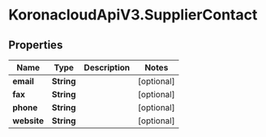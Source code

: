 # KoronacloudApiV3.SupplierContact

## Properties
Name | Type | Description | Notes
------------ | ------------- | ------------- | -------------
**email** | **String** |  | [optional] 
**fax** | **String** |  | [optional] 
**phone** | **String** |  | [optional] 
**website** | **String** |  | [optional] 


